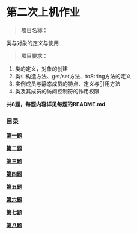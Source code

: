 # 第二次上机作业

>**项目名称：**

类与对象的定义与使用

>**项目要求：**

1. 类的定义，对象的创建
2. 类中构造方法、get/set方法、toString方法的定义
3. 实例成员与静态成员的特点、定义与引用方法
4. 类及其成员的访问控制符的作用权限

**共8题，每题内容详见每题的README.md**

### 目录
[**第一题**](https://www.baidu.com/)

[**第二题**]()

[**第三题**]()

[**第四题**]()

[**第五题**]()

[**第六题**]()

[**第七题**]()

[**第八题**]()
